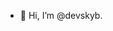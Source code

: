 - 👋 Hi, I’m @devskyb. 

<!---
devskyb/devskyb is a ✨ special ✨ repository because its `README.md` (this file) appears on your GitHub profile.
You can click the Preview link to take a look at your changes.
--->
